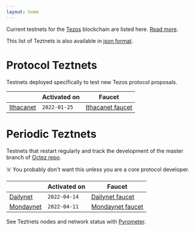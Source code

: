 ```yaml
---
layout: home
---
```


Current testnets for the [Tezos](https://tezos.com) blockchain are listed here. [Read more](about/).

This list of Teztnets is also available in [json format](https://teztnets.xyz/teztnets.json).

# Protocol Teztnets

Testnets deployed specifically to test new Tezos protocol proposals.

| | Activated on | Faucet |
|-------|---------------------|--|
| [Ithacanet](/ithacanet-about) | `2022-01-25` | [Ithacanet faucet](https://teztnets.xyz/ithacanet-faucet) |



# Periodic Teztnets

Testnets that restart regularly and track the development of the master branch of [Octez repo](https://gitlab.com/tezos/tezos/).
 
☠️ You probably don't want this unless you are a core protocol developer.

| | Activated on | Faucet |
|-------|---------------------|--|
| [Dailynet](/dailynet-about) | `2022-04-14` | [Dailynet faucet](https://teztnets.xyz/dailynet-2022-04-14-faucet) |
| [Mondaynet](/mondaynet-about) | `2022-04-11` | [Mondaynet faucet](https://teztnets.xyz/mondaynet-2022-04-11-faucet) |




See Teztnets nodes and network status with [Pyrometer](https://pyrometer.teztnets.xyz).
